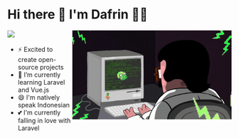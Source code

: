 <h1 style="center">
    Hi there 👋 I'm Dafrin 👨‍💻
</h1>

<img align="right" height="200" alt="GIF" src="https://github.com/destroylord/form-login/blob/master/dist/img/pacote-fullstack-danki-code.gif" />

<img src="https://github-readme-stats.vercel.app/api?username=destroylord&show_icons=true&count_private=true&include_all_commits=true&theme=dracula" width="400">

- ⚡ Excited to create open-source projects
- 🌱 I’m currently learning Laravel and Vue.js
- 😄 I'm natively speak Indonesian
- 💕 I'm currently falling in love with Laravel

